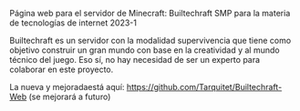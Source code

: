 Página web para el servidor de Minecraft: Builtechraft SMP para la materia de tecnologías de internet 2023-1

Builtechraft es un servidor con la modalidad supervivencia que tiene como objetivo construir un gran mundo con base en la creatividad y al mundo técnico del juego.
Eso sí, no hay necesidad de ser un experto para colaborar en este proyecto.

La nueva y mejoradaestá aquí: https://github.com/Tarquitet/Builtechraft-Web
(se mejorará a futuro)
